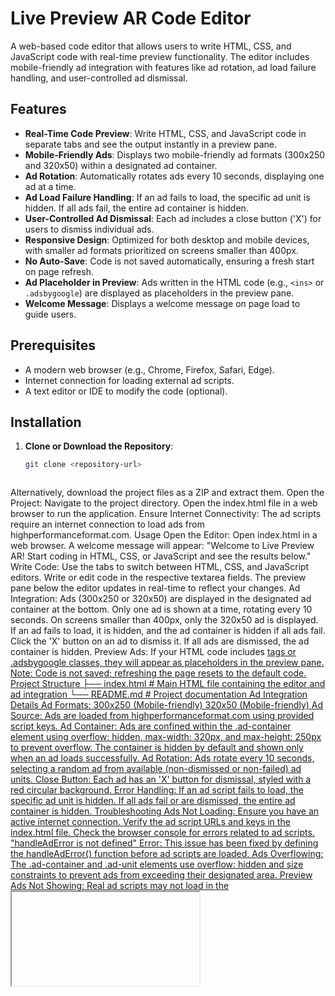 # Live Preview AR Code Editor

A web-based code editor that allows users to write HTML, CSS, and JavaScript code with real-time preview functionality. The editor includes mobile-friendly ad integration with features like ad rotation, ad load failure handling, and user-controlled ad dismissal.

## Features

- **Real-Time Code Preview**: Write HTML, CSS, and JavaScript code in separate tabs and see the output instantly in a preview pane.
- **Mobile-Friendly Ads**: Displays two mobile-friendly ad formats (300x250 and 320x50) within a designated ad container.
- **Ad Rotation**: Automatically rotates ads every 10 seconds, displaying one ad at a time.
- **Ad Load Failure Handling**: If an ad fails to load, the specific ad unit is hidden. If all ads fail, the entire ad container is hidden.
- **User-Controlled Ad Dismissal**: Each ad includes a close button ('X') for users to dismiss individual ads.
- **Responsive Design**: Optimized for both desktop and mobile devices, with smaller ad formats prioritized on screens smaller than 400px.
- **No Auto-Save**: Code is not saved automatically, ensuring a fresh start on page refresh.
- **Ad Placeholder in Preview**: Ads written in the HTML code (e.g., `<ins>` or `.adsbygoogle`) are displayed as placeholders in the preview pane.
- **Welcome Message**: Displays a welcome message on page load to guide users.

## Prerequisites

- A modern web browser (e.g., Chrome, Firefox, Safari, Edge).
- Internet connection for loading external ad scripts.
- A text editor or IDE to modify the code (optional).

## Installation

1. **Clone or Download the Repository**:
   ```bash
   git clone <repository-url>



Alternatively, download the project files as a ZIP and extract them.
Open the Project:
Navigate to the project directory.
Open the index.html file in a web browser to run the application.
Ensure Internet Connectivity:
The ad scripts require an internet connection to load ads from highperformanceformat.com.
Usage
Open the Editor:
Open index.html in a web browser.
A welcome message will appear: "Welcome to Live Preview AR! Start coding in HTML, CSS, or JavaScript and see the results below."
Write Code:
Use the tabs to switch between HTML, CSS, and JavaScript editors.
Write or edit code in the respective textarea fields.
The preview pane below the editor updates in real-time to reflect your changes.
Ad Integration:
Ads (300x250 or 320x50) are displayed in the designated ad container at the bottom.
Only one ad is shown at a time, rotating every 10 seconds.
On screens smaller than 400px, only the 320x50 ad is displayed.
If an ad fails to load, it is hidden, and the ad container is hidden if all ads fail.
Click the 'X' button on an ad to dismiss it. If all ads are dismissed, the ad container is hidden.
Preview Ads:
If your HTML code includes <ins> tags or .adsbygoogle classes, they will appear as placeholders in the preview pane.
Note:
Code is not saved; refreshing the page resets to the default code.
Project Structure
├── index.html       # Main HTML file containing the editor and ad integration
└── README.md        # Project documentation
Ad Integration Details
Ad Formats:
300x250 (Mobile-friendly)
320x50 (Mobile-friendly)
Ad Source: Ads are loaded from highperformanceformat.com using provided script keys.
Ad Container:
Ads are confined within the .ad-container element using overflow: hidden, max-width: 320px, and max-height: 250px to prevent overflow.
The container is hidden by default and shown only when an ad loads successfully.
Ad Rotation:
Ads rotate every 10 seconds, selecting a random ad from available (non-dismissed or non-failed) ad units.
Close Button:
Each ad has an 'X' button for dismissal, styled with a red circular background.
Error Handling:
If an ad script fails to load, the specific ad unit is hidden.
If all ads fail or are dismissed, the entire ad container is hidden.
Troubleshooting
Ads Not Loading:
Ensure you have an active internet connection.
Verify the ad script URLs and keys in the index.html file.
Check the browser console for errors related to ad scripts.
"handleAdError is not defined" Error:
This issue has been fixed by defining the handleAdError() function before ad scripts are loaded.
Ads Overflowing:
The .ad-container and .ad-unit elements use overflow: hidden and size constraints to prevent ads from exceeding their designated area.
Preview Ads Not Showing:
Real ad scripts may not load in the <iframe> preview due to browser security restrictions. Placeholders are used for <ins> and .adsbygoogle elements.
Customization
Change Ad Rotation Interval:
Modify the setInterval(rotateAds, 10000) value in the <script> section to adjust the rotation time (in milliseconds).
Ad Styling:
Edit the .ad-container, .ad-unit, or .close-ad CSS classes to customize ad appearance or close button styling.
Welcome Message:
Replace the alert() in the window.onload function with a custom modal or toast notification for a better user experience.
Add Syntax Highlighting:
Integrate libraries like CodeMirror or Prism.js for colored syntax highlighting in the editor.
Contributing
Contributions are welcome! Please follow these steps:
Fork the repository.
Create a new branch for your feature or bug fix.
Submit a pull request with a detailed description of your changes.
License
This project is licensed under the MIT License. See the LICENSE file for details.